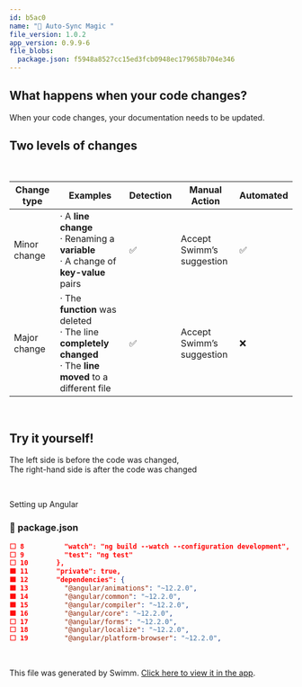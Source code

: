 ```yaml
---
id: b5ac0
name: "🦄 Auto-Sync Magic "
file_version: 1.0.2
app_version: 0.9.9-6
file_blobs:
  package.json: f5948a8527cc15ed3fcb0948ec179658b704e346
---
```


## What happens when your code changes?

When your code changes, your documentation needs to be updated.




## Two levels of changes

<br/>

|Change type |Examples                                                                                                           |Detection|Manual Action                 |Automated|
|------------|-------------------------------------------------------------------------------------------------------------------|---------|------------------------------|---------|
|Minor change|· A **line change**  <br>· Renaming a **variable**  <br>· A change of **key-value** pairs                          |✅        |Accept Swimm’s  <br>suggestion|✅        |
|Major change|· The **function** was deleted  <br>· The line **completely changed**  <br>· The **line moved** to a different file|✅        |Accept Swimm’s  <br>suggestion|❌        |

<br/>

## Try it yourself!

The left side is before the code was changed,  
The right-hand side is after the code was changed




<br/>

Setting up Angular
<!-- NOTE-swimm-snippet: the lines below link your snippet to Swimm -->
### 📄 package.json
```json
⬜ 8          "watch": "ng build --watch --configuration development",
⬜ 9          "test": "ng test"
⬜ 10       },
🟩 11       "private": true,
🟩 12       "dependencies": {
🟩 13         "@angular/animations": "~12.2.0",
🟩 14         "@angular/common": "~12.2.0",
🟩 15         "@angular/compiler": "~12.2.0",
🟩 16         "@angular/core": "~12.2.0",
⬜ 17         "@angular/forms": "~12.2.0",
⬜ 18         "@angular/localize": "~12.2.0",
⬜ 19         "@angular/platform-browser": "~12.2.0",
```

<br/>

This file was generated by Swimm. [Click here to view it in the app](http://localhost:5000/repos/Z2l0aHViJTNBJTNBcHJvcGVydHktbGlzdGluZy1zYW5kYm94JTNBJTNBc3dpbW1pbw==/docs/b5ac0).